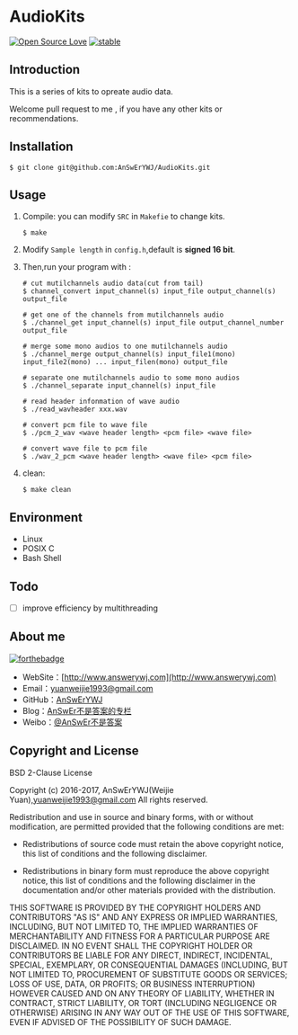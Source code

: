 # AudioKits 
[![Open Source Love](https://badges.frapsoft.com/os/v1/open-source.png?v=103)](https://github.com/ellerbrock/open-source-badge/)
[![stable](http://badges.github.io/stability-badges/dist/stable.svg)](http://github.com/badges/stability-badges)

## Introduction
This is a series of kits to opreate audio data.

Welcome pull request to me , if you have any other kits or recommendations.


## Installation
```
$ git clone git@github.com:AnSwErYWJ/AudioKits.git
```

## Usage
1. Compile: you can modify ``SRC`` in ``Makefie`` to change kits.
    ```
    $ make
    ```
    
2.   Modify ``Sample length`` in ``config.h``,default is **signed 16 bit**.
    
    
3. Then,run your program with :
    ```
    # cut mutilchannels audio data(cut from tail) 
    $ channel_convert input_channel(s) input_file output_channel(s) output_file
    
    # get one of the channels from mutilchannels audio 
    $ ./channel_get input_channel(s) input_file output_channel_number output_file
    
    # merge some mono audios to one mutilchannels audio
    $ ./channel_merge output_channel(s) input_file1(mono) input_file2(mono) ... input_filen(mono) output_file
    
    # separate one mutilchannels audio to some mono audios
    $ ./channel_separate input_channel(s) input_file
    
    # read header infonmation of wave audio
    $ ./read_wavheader xxx.wav
    
    # convert pcm file to wave file
    $ ./pcm_2_wav <wave header length> <pcm file> <wave file>
    
    # convert wave file to pcm file
    $ ./wav_2_pcm <wave header length> <wave file> <pcm file>
    ```
    
4. clean:
    ```
    $ make clean
    ```

## Environment
+ Linux
+ POSIX C
+ Bash Shell

## Todo
- [ ] improve efficiency by multithreading

## About me
[![forthebadge](http://forthebadge.com/images/badges/ages-20-30.svg)](http://forthebadge.com)
- WebSite：[http://www.answerywj.com](http://www.answerywj.com)
- Email：[yuanweijie1993@gmail.com](https://mail.google.com)
- GitHub：[AnSwErYWJ](https://github.com/AnSwErYWJ)
- Blog：[AnSwEr不是答案的专栏](http://blog.csdn.net/u011192270)
- Weibo：[@AnSwEr不是答案](http://weibo.com/1783591593)

## Copyright and License
BSD 2-Clause License

Copyright (c) 2016-2017, AnSwErYWJ(Weijie Yuan),yuanweijie1993@gmail.com
All rights reserved.

Redistribution and use in source and binary forms, with or without
modification, are permitted provided that the following conditions are met:

* Redistributions of source code must retain the above copyright notice, this
  list of conditions and the following disclaimer.

* Redistributions in binary form must reproduce the above copyright notice,
  this list of conditions and the following disclaimer in the documentation
  and/or other materials provided with the distribution.

THIS SOFTWARE IS PROVIDED BY THE COPYRIGHT HOLDERS AND CONTRIBUTORS "AS IS"
AND ANY EXPRESS OR IMPLIED WARRANTIES, INCLUDING, BUT NOT LIMITED TO, THE
IMPLIED WARRANTIES OF MERCHANTABILITY AND FITNESS FOR A PARTICULAR PURPOSE ARE
DISCLAIMED. IN NO EVENT SHALL THE COPYRIGHT HOLDER OR CONTRIBUTORS BE LIABLE
FOR ANY DIRECT, INDIRECT, INCIDENTAL, SPECIAL, EXEMPLARY, OR CONSEQUENTIAL
DAMAGES (INCLUDING, BUT NOT LIMITED TO, PROCUREMENT OF SUBSTITUTE GOODS OR
SERVICES; LOSS OF USE, DATA, OR PROFITS; OR BUSINESS INTERRUPTION) HOWEVER
CAUSED AND ON ANY THEORY OF LIABILITY, WHETHER IN CONTRACT, STRICT LIABILITY,
OR TORT (INCLUDING NEGLIGENCE OR OTHERWISE) ARISING IN ANY WAY OUT OF THE USE
OF THIS SOFTWARE, EVEN IF ADVISED OF THE POSSIBILITY OF SUCH DAMAGE.
